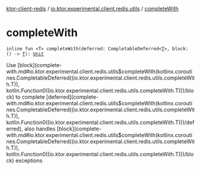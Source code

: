 [ktor-client-redis](../index.md) / [io.ktor.experimental.client.redis.utils](index.md) / [completeWith](./complete-with.md)

# completeWith

`inline fun <T> completeWith(deferred: CompletableDeferred<`[`T`](complete-with.md#T)`>, block: () -> `[`T`](complete-with.md#T)`): `[`Unit`](https://kotlinlang.org/api/latest/jvm/stdlib/kotlin/-unit/index.html)

Use [block](complete-with.md#io.ktor.experimental.client.redis.utils$completeWith(kotlinx.coroutines.CompletableDeferred((io.ktor.experimental.client.redis.utils.completeWith.T)), kotlin.Function0((io.ktor.experimental.client.redis.utils.completeWith.T)))/block) to complete [deferred](complete-with.md#io.ktor.experimental.client.redis.utils$completeWith(kotlinx.coroutines.CompletableDeferred((io.ktor.experimental.client.redis.utils.completeWith.T)), kotlin.Function0((io.ktor.experimental.client.redis.utils.completeWith.T)))/deferred), also handles [block](complete-with.md#io.ktor.experimental.client.redis.utils$completeWith(kotlinx.coroutines.CompletableDeferred((io.ktor.experimental.client.redis.utils.completeWith.T)), kotlin.Function0((io.ktor.experimental.client.redis.utils.completeWith.T)))/block) exceptions

